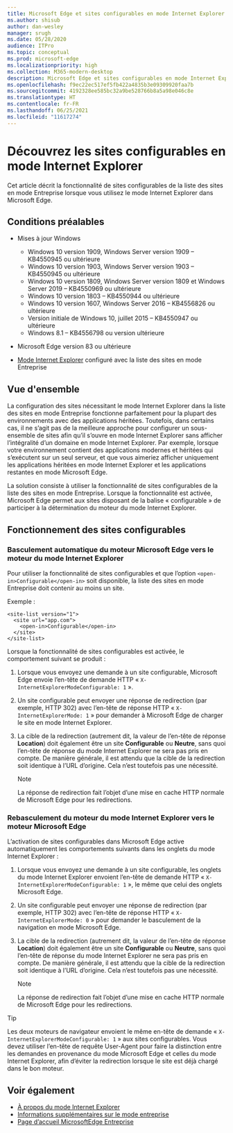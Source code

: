 ```yaml
---
title: Microsoft Edge et sites configurables en mode Internet Explorer
ms.author: shisub
author: dan-wesley
manager: srugh
ms.date: 05/28/2020
audience: ITPro
ms.topic: conceptual
ms.prod: microsoft-edge
ms.localizationpriority: high
ms.collection: M365-modern-desktop
description: Microsoft Edge et sites configurables en mode Internet Explorer
ms.openlocfilehash: f9ec22ec517ef5fb422a4835b3e09309920faa7b
ms.sourcegitcommit: 4192328ee585bc32a9be528766b8a5a98e046c8e
ms.translationtype: HT
ms.contentlocale: fr-FR
ms.lasthandoff: 06/25/2021
ms.locfileid: "11617274"
---
```

# <a name="learn-about-configurable-sites-in-ie-mode"></a>Découvrez les sites configurables en mode Internet Explorer

Cet article décrit la fonctionnalité de sites configurables de la liste des sites en mode Entreprise lorsque vous utilisez le mode Internet Explorer dans Microsoft Edge.

## <a name="prerequisites"></a>Conditions préalables

- Mises à jour Windows

  - Windows 10 version 1909, Windows Server version 1909 – KB4550945 ou ultérieure
  - Windows 10 version 1903, Windows Server version 1903 – KB4550945 ou ultérieure
  - Windows 10 version 1809, Windows Server version 1809 et Windows Server 2019 – KB4550969 ou ultérieure
  - Windows 10 version 1803 – KB4550944 ou ultérieure
  - Windows 10 version 1607, Windows Server 2016 – KB4556826 ou ultérieure
  - Version initiale de Windows 10, juillet 2015 – KB4550947 ou ultérieure
  - Windows 8.1 – KB4556798 ou version ultérieure

- Microsoft Edge version 83 ou ultérieure
- [Mode Internet Explorer](./edge-ie-mode.md) configuré avec la liste des sites en mode Entreprise

## <a name="overview"></a>Vue d'ensemble

La configuration des sites nécessitant le mode Internet Explorer dans la liste des sites en mode Entreprise fonctionne parfaitement pour la plupart des environnements avec des applications héritées. Toutefois, dans certains cas, il ne s’agit pas de la meilleure approche pour configurer un sous-ensemble de sites afin qu’il s’ouvre en mode Internet Explorer sans afficher l’intégralité d’un domaine en mode Internet Explorer. Par exemple, lorsque votre environnement contient des applications modernes et héritées qui s’exécutent sur un seul serveur, et que vous aimeriez afficher uniquement les applications héritées en mode Internet Explorer et les applications restantes en mode Microsoft Edge.

La solution consiste à utiliser la fonctionnalité de sites configurables de la liste des sites en mode Entreprise. Lorsque la fonctionnalité est activée, Microsoft Edge permet aux sites disposant de la balise « configurable » de participer à la détermination du moteur du mode Internet Explorer.

## <a name="how-configurable-sites-works"></a>Fonctionnement des sites configurables

### <a name="automatic-switching-from-the-microsoft-edge-engine-to-the-ie-mode-engine"></a>Basculement automatique du moteur Microsoft Edge vers le moteur du mode Internet Explorer

Pour utiliser la fonctionnalité de sites configurables et que l’option `<open-in>Configurable</open-in>` soit disponible, la liste des sites en mode Entreprise doit contenir au moins un site.

Exemple :

```
<site-list version="1">
  <site url="app.com">
    <open-in>Configurable</open-in>
  </site>
</site-list>
```

Lorsque la fonctionnalité de sites configurables est activée, le comportement suivant se produit :

1. Lorsque vous envoyez une demande à un site configurable, Microsoft Edge envoie l’en-tête de demande HTTP « `X-InternetExplorerModeConfigurable: 1` ».
2. Un site configurable peut envoyer une réponse de redirection (par exemple, HTTP 302) avec l’en-tête de réponse HTTP « `X-InternetExplorerMode: 1` » pour demander à Microsoft Edge de charger le site en mode Internet Explorer.
3. La cible de la redirection (autrement dit, la valeur de l’en-tête de réponse **Location**) doit également être un site **Configurable** ou **Neutre**, sans quoi l’en-tête de réponse du mode Internet Explorer ne sera pas pris en compte. De manière générale, il est attendu que la cible de la redirection soit identique à l’URL d’origine. Cela n’est toutefois pas une nécessité.

   > [!NOTE]
   > La réponse de redirection fait l’objet d’une mise en cache HTTP normale de Microsoft Edge pour les redirections.

### <a name="switching-back-from-ie-mode-engine-to-microsoft-edge-engine"></a>Rebasculement du moteur du mode Internet Explorer vers le moteur Microsoft Edge

L’activation de sites configurables dans Microsoft Edge active automatiquement les comportements suivants dans les onglets du mode Internet Explorer :

1. Lorsque vous envoyez une demande à un site configurable, les onglets du mode Internet Explorer envoient l’en-tête de demande HTTP « `X-InternetExplorerModeConfigurable: 1` », le même que celui des onglets Microsoft Edge.
2. Un site configurable peut envoyer une réponse de redirection (par exemple, HTTP 302) avec l’en-tête de réponse HTTP « `X-InternetExplorerMode: 0` » pour demander le basculement de la navigation en mode Microsoft Edge.
3. La cible de la redirection (autrement dit, la valeur de l’en-tête de réponse **Location**) doit également être un site **Configurable** ou **Neutre**, sans quoi l’en-tête de réponse du mode Internet Explorer ne sera pas pris en compte. De manière générale, il est attendu que la cible de la redirection soit identique à l’URL d’origine. Cela n’est toutefois pas une nécessité.

   > [!NOTE]
   > La réponse de redirection fait l’objet d’une mise en cache HTTP normale de Microsoft Edge pour les redirections.

> [!TIP]
> Les deux moteurs de navigateur envoient le même en-tête de demande « `X-InternetExplorerModeConfigurable: 1` » aux sites configurables. Vous devez utiliser l’en-tête de requête User-Agent pour faire la distinction entre les demandes en provenance du mode Microsoft Edge et celles du mode Internet Explorer, afin d’éviter la redirection lorsque le site est déjà chargé dans le bon moteur.

## <a name="see-also"></a>Voir également

- [À propos du mode Internet Explorer](./edge-ie-mode.md)
- [Informations supplémentaires sur le mode entreprise](/internet-explorer/ie11-deploy-guide/enterprise-mode-overview-for-ie11)
- [Page d’accueil MicrosoftEdge Entreprise](https://aka.ms/EdgeEnterprise)